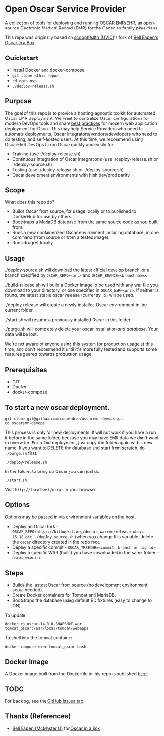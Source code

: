 # Open Oscar Service Provider

A collection of tools for deploying and running [OSCAR EMR/EHR](https://oscar-emr.com/), an open-source Electronic Medical Record (EMR) for the Canadian family physicians.

This repo was originally based on [scoophealth (UVIC)](https://github.com/scoophealth/oscar-latest-docker)'s fork of [Bell Eapen's](http://nuchange.ca) [Oscar in a Box](https://github.com/dermatologist/oscar-latest-docker).

## Quickstart
  * Install Docker and docker-compose
  * `git clone <this repo>`
  * `cd open-osp`
  * `./deploy-release.sh`

## Purpose
The goal of this repo is to provide a hosting-agnostic toolkit for automated Oscar EMR deployment. We want to centralize Oscar configurations for modern DevOps tools and share [best practices](https://12factor.net/) for modern web application deployment for Oscar. This may help Service Providers who need to automate deployments, Oscar integrators/vendors/developers who need to do testing, and self-hosted users. At this time, we recommend using OscarEMR DevOps to run Oscar quckly and easily for:

* Training (use ./deploy-release.sh)
* Continuous integration of Oscar integrations (use ./deploy-release.sh or ./deploy-source.sh)
* Testing (use ./deploy-release.sh or ./deploy-source.sh)
* Oscar develpment environments with high [dev/prod parity](https://12factor.net/dev-prod-parity)

## Scope
What does this repo do?

* Builds Oscar from source, for usage locally or to published to DockerHub for use by others.
* Bootstraps a MariaDB database from the same source code as you built from.
* Runs a new containerized Oscar environment including database, in one command (from source or from a tested image).
* Runs drugref locally.

## Usage

./deploy-source.sh will download the latest official develop branch, or a branch specified by `OSCAR_REPO=<url>` and `OSCAR_BRANCH=<branchname>`.

./build-release.sh will build a Docker image to be used with any war file you download to your directory, or one specified in `OSCAR_WAR=<url>`. If neither is found, the latest stable oscar release (currently 15) will be used.

./deploy-release will create a newly installed Oscar environment in the current folder.

./start.sh will resume a previously installed Oscar in this folder.

./purge.sh will completely delete your oscar installation *and database*. Your data will be lost.

We're not aware of anyone using this system for production usage at this time, and don't recommend it until it's more fully tested and supports some features geared towards production usage.

## Prerequisites
* GIT
* Docker
* docker-compose

## To start a new oscar deployment.

```
git clone git@github.com:countable/oscaremr-devops.git
cd oscaremr-devops
```

This process is only for new deployments. It will not work if you have a run it before in the same folder, because you may have EMR data we don't want to overwrite. For a 2nd deployment, just copy the folder again with a new name. If you want to DELETE the database and start from scratch, do `./purge.sh` first.

```
./deploy-release.sh
```

In the future, to bring up Oscar you can just do
```
./start.sh
```

Visit `http://localhost/oscar` in your browser.

## Options

Options may be passed in via environment variables on the host.

* Deploy an Oscar fork - `OSCAR_REPO=https://bitbucket.org/dennis_warren/release-ubcpc-15.10.git ./deploy-source.sh` (when you change this variable, delete the `oscar` directory created in the repo root.
* Deploy a specific commit - `OSCAR_TREEISH=<commit, branch or tag id>`
* Deploy a specific WAR (build) you have downloaded in the same folder - `OSCAR_WARFILE`

## Steps
* Builds the lastest Oscar from source (no development environment setup needed).
* Create Docker containers for Tomcat and MariaDB.
* Bootstraps the database using default BC fixtures (easy to change to ON).

To update
```
docker cp oscar-14.0.0-SNAPSHOT.war tomcat_oscar:/usr/local/tomcat/webapps
```

To shell into the tomcat container
```
docker-compose exec tomcat_oscar bash
```

## Docker Image

A Docker image built from the Dockerfile in this repo is published [here](https://hub.docker.com/repository/docker/openosp/open-osp).

## TODO

For backlog, see the [GitHub issues tab](https://github.com/open-osp/open-osp/issues).

## Thanks (References)
* [Bell Eapen (McMaster U)](http://nuchange.ca) for [Oscar in a Box](https://github.com/dermatologist/oscar-latest-docker)

